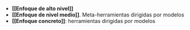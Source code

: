 - **[[Enfoque de alto nivel]]**
- **[[Enfoque de nivel medio]]**. Meta-herramientas dirigidas por modelos
- **[[Enfoque concreto]]**: herramientas dirigidas por modelos